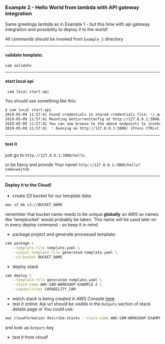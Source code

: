 ### Example 2 - Hello World from lambda with API gateway integration

Same greetings lambda as in Example 1 - but this time with api gateway integration and possibility to deploy it to the world!

All commands should be invoked from `Example_2` directory

---
#### validate template:
```bash
sam validate
```
---
#### start local api

```bash
 sam local start-api
```
You should see something like this:
```bash
$ sam local start-api
2019-05-09 11:57:41 Found credentials in shared credentials file: ~/.aws/credentials
2019-05-09 11:57:41 Mounting GetCurrentConfig at http://127.0.0.1:3000/hello [GET]
2019-05-09 11:57:41 You can now browse to the above endpoints to invoke your functions. You do not need to restart/reload SAM CLI while working on your functions, changes will be reflected instantly/automatically. You only need to restart SAM CLI if you update your AWS SAM template
2019-05-09 11:57:41  * Running on http://127.0.0.1:3000/ (Press CTRL+C to quit)
```

---
#### test it
just go to `http://127.0.0.1:3000/hello`

or be fancy and provide Your name! `http://127.0.0.1:3000/hello?name=wojtek`

---

#### Deploy it to the Cloud!
* create S3 bucket for our template data:
```bash
aws s3 mb s3://BUCKET_NAME
```
remember that bucket name needs to be unique **globally** on AWS so names like 'tempbucket' would probably be taken.
This name will be used later on in every deploy command - so keep it in mind.

* package project and generate processed template:
```bash
sam package \
   --template-file template.yaml \
   --output-template-file generated-template.yaml \
   --s3-bucket BUCKET_NAME
```

* deploy stack
```bash
sam deploy \
   --template-file generated-template.yaml \
   --stack-name AWS-SAM-WORKSHOP-EXAMPLE-2 \
   --capabilities CAPABILITY_IAM
```

* watch stack is being created in AWS Console [here](https://eu-west-1.console.aws.amazon.com/cloudformation/home?region=eu-west-1)
* test it online: Api url should be visible in the `Outputs` section of stack details page or You could use:
```bash
aws cloudformation describe-stacks --stack-name AWS-SAM-WORKSHOP-EXAMPLE-2
```
and look up `Outputs` key
* test it from cloud!